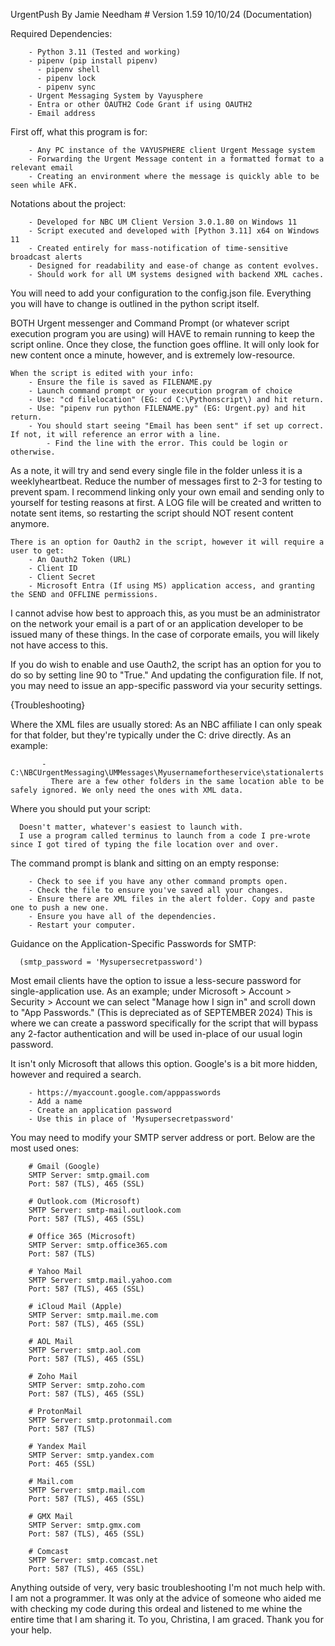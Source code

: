   UrgentPush By Jamie Needham
    # Version 1.59 10/10/24 
      (Documentation)
      
   Required Dependencies:
    
        - Python 3.11 (Tested and working)
        - pipenv (pip install pipenv)
          - pipenv shell
          - pipenv lock
          - pipenv sync
        - Urgent Messaging System by Vayusphere
        - Entra or other OAUTH2 Code Grant if using OAUTH2
        - Email address
        
   First off, what this program is for:
     
        - Any PC instance of the VAYUSPHERE client Urgent Message system
        - Forwarding the Urgent Message content in a formatted format to a relevant email
        - Creating an environment where the message is quickly able to be seen while AFK.
        
   Notations about the project:
     
        - Developed for NBC UM Client Version 3.0.1.80 on Windows 11
        - Script executed and developed with [Python 3.11] x64 on Windows 11
        - Created entirely for mass-notification of time-sensitive broadcast alerts
        - Designed for readability and ease-of change as content evolves.
        - Should work for all UM systems designed with backend XML caches.
        
You will need to add your configuration to the config.json file. Everything you will have to change is outlined in the python script itself. 
    
BOTH Urgent messenger and Command Prompt (or whatever script execution program you are using) will HAVE to remain running to keep the script online. Once they close, the function goes offline. It will only look for new content once a minute, however, and is extremely low-resource. 
        
    When the script is edited with your info:
        - Ensure the file is saved as FILENAME.py
        - Launch command prompt or your execution program of choice
        - Use: "cd filelocation" (EG: cd C:\Pythonscript\) and hit return.
        - Use: "pipenv run python FILENAME.py" (EG: Urgent.py) and hit return.
        - You should start seeing "Email has been sent" if set up correct. If not, it will reference an error with a line.
            - Find the line with the error. This could be login or otherwise. 
        
As a note, it will try and send every single file in the folder unless it is a weeklyheartbeat. Reduce the number of messages first to 2-3 for testing to prevent spam. I recommend linking only your own email and sending only to yourself for testing reasons at first. A LOG file will be created and written to notate sent items, so restarting the script should NOT resent content anymore.

    There is an option for Oauth2 in the script, however it will require a user to get:
        - An Oauth2 Token (URL)
        - Client ID
        - Client Secret
        - Microsoft Entra (If using MS) application access, and granting the SEND and OFFLINE permissions.
        
I cannot advise how best to approach this, as you must be an administrator on the network your email is a part of or an application 
developer to be issued many of these things. In the case of corporate emails, you will likely not have access to this. 

If you do wish to enable and use Oauth2, the script has an option for you to do so by setting line 90 to "True." And updating the configuration file.
If not, you may need to issue an app-specific password via your security settings. 

{Troubleshooting}

  Where the XML files are usually stored:
      As an NBC affiliate I can only speak for that folder, but they're typically under the C: drive directly. As an example:
          
           - C:\NBCUrgentMessaging\UMMessages\Myusernamefortheservice\stationalerts
             There are a few other folders in the same location able to be safely ignored. We only need the ones with XML data.
        
  Where you should put your script: 
      
      Doesn't matter, whatever's easiest to launch with. 
      I use a program called terminus to launch from a code I pre-wrote since I got tired of typing the file location over and over. 
        
  The command prompt is blank and sitting on an empty response:
       
        - Check to see if you have any other command prompts open. 
        - Check the file to ensure you've saved all your changes.
        - Ensure there are XML files in the alert folder. Copy and paste one to push a new one.
        - Ensure you have all of the dependencies.
        - Restart your computer.
        
   Guidance on the Application-Specific Passwords for SMTP:
         
      (smtp_password = 'Mysupersecretpassword')
      
Most email clients have the option to issue a less-secure password for single-application use. As an example; under Microsoft > Account > Security > Account we can select "Manage how I sign in" and scroll down to "App Passwords." (This is depreciated as of SEPTEMBER 2024) This is where we can create a password specifically for the script that will bypass any 2-factor authentication and will be used in-place of our usual login password. 
    
  It isn't only Microsoft that allows this option. Google's is a bit more hidden, however and required a search.
     
        - https://myaccount.google.com/apppasswords
        - Add a name
        - Create an application password
        - Use this in place of 'Mysupersecretpassword'
        
  You may need to modify your SMTP server address or port. Below are the most used ones:
      
        # Gmail (Google)
        SMTP Server: smtp.gmail.com
        Port: 587 (TLS), 465 (SSL)

        # Outlook.com (Microsoft)
        SMTP Server: smtp-mail.outlook.com
        Port: 587 (TLS), 465 (SSL)

        # Office 365 (Microsoft)
        SMTP Server: smtp.office365.com
        Port: 587 (TLS)

        # Yahoo Mail
        SMTP Server: smtp.mail.yahoo.com
        Port: 587 (TLS), 465 (SSL)

        # iCloud Mail (Apple)
        SMTP Server: smtp.mail.me.com
        Port: 587 (TLS), 465 (SSL)

        # AOL Mail
        SMTP Server: smtp.aol.com
        Port: 587 (TLS), 465 (SSL)

        # Zoho Mail
        SMTP Server: smtp.zoho.com
        Port: 587 (TLS), 465 (SSL)

        # ProtonMail
        SMTP Server: smtp.protonmail.com
        Port: 587 (TLS)

        # Yandex Mail
        SMTP Server: smtp.yandex.com
        Port: 465 (SSL)

        # Mail.com
        SMTP Server: smtp.mail.com
        Port: 587 (TLS), 465 (SSL)

        # GMX Mail
        SMTP Server: smtp.gmx.com
        Port: 587 (TLS), 465 (SSL)

        # Comcast
        SMTP Server: smtp.comcast.net
        Port: 587 (TLS), 465 (SSL)
        
Anything outside of very, very basic troubleshooting I'm not much help with. I am not a programmer. It was only at the advice of someone who aided me with checking my code during this ordeal and listened to me whine the entire time that I am sharing it. To you, Christina, I am graced. Thank you for your help.
